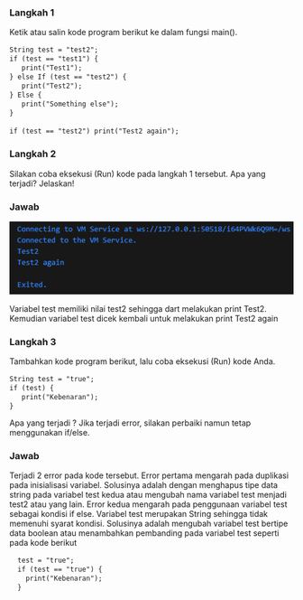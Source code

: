 ### Langkah 1
Ketik atau salin kode program berikut ke dalam fungsi main().
```
String test = "test2";
if (test == "test1") {
   print("Test1");
} else If (test == "test2") {
   print("Test2");
} Else {
   print("Something else");
}

if (test == "test2") print("Test2 again");
```

### Langkah 2
Silakan coba eksekusi (Run) kode pada langkah 1 tersebut. Apa yang terjadi? Jelaskan!

### Jawab
![Foto Soal](img\image.png)

Variabel test memiliki nilai test2 sehingga dart melakukan print Test2. Kemudian variabel test dicek kembali untuk melakukan print Test2 again

### Langkah 3
Tambahkan kode program berikut, lalu coba eksekusi (Run) kode Anda.
```
String test = "true";
if (test) {
   print("Kebenaran");
}
```
Apa yang terjadi ? Jika terjadi error, silakan perbaiki namun tetap menggunakan if/else.
### Jawab
Terjadi 2 error pada kode tersebut. Error pertama mengarah pada duplikasi pada inisialisasi variabel. Solusinya adalah dengan menghapus tipe data string pada variabel test kedua atau mengubah nama variabel test menjadi test2 atau yang lain. Error kedua mengarah pada penggunaan variabel test sebagai kondisi if else. Variabel test merupakan String sehingga tidak memenuhi syarat kondisi. Solusinya adalah mengubah variabel test bertipe data boolean atau menambahkan pembanding pada variabel test seperti pada kode berikut
```
  test = "true";
  if (test == "true") {
    print("Kebenaran");
  }
```